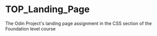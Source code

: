 # TOP_Landing_Page
The Odin Project's landing page assignment in the CSS section of the Foundation level course
